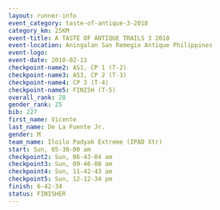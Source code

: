 ```yaml
---
layout: runner-info 
event_category: taste-of-antique-3-2018 
category_km: 25KM 
event-title: A TASTE OF ANTIQUE TRAILS 3 2018 
event-location: Aningalan San Remegio Antique Philippines 
event-logo: 
event-date: 2018-02-11 
checkpoint-name2: AS1, CP 1 (T-2) 
checkpoint-name3: AS3, CP 2 (T-3) 
checkpoint-name4: CP 3 (T-4) 
checkpoint-name5: FINISH (T-5) 
overall_rank: 28
gender_rank: 25
bib: 227
first_name: Vicente
last_name: De La Fuente Jr.
gender: M
team_name: Iloilo Padyak Extreme (IPAD Xtr)
start: Sun, 05-30-00 am
checkpoint2: Sun, 06-43-04 am
checkpoint3: Sun, 09-46-08 am
checkpoint4: Sun, 11-42-43 am
checkpoint5: Sun, 12-12-34 pm
finish: 6-42-34
status: FINISHER
---
```


